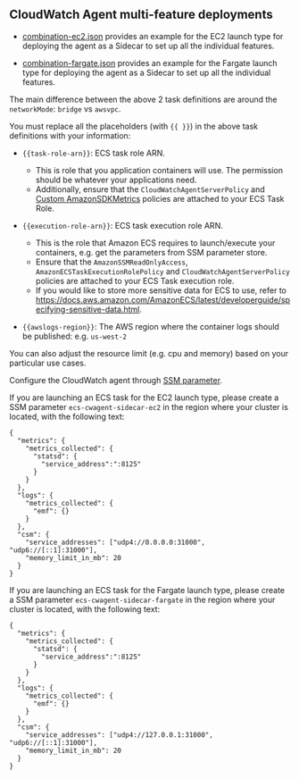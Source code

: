 ## CloudWatch Agent multi-feature deployments

* [combination-ec2.json](combination-ec2.json) provides an example for the EC2 launch type for deploying the agent as a Sidecar to set up all the individual features.

* [combination-fargate.json](combination-fargate.json) provides an example for the Fargate launch type for deploying the agent as a Sidecar to set up all the individual features.


The main difference between the above 2 task definitions are around the ```networkMode```: ```bridge``` vs ```awsvpc```.

You must replace all the placeholders (with ```{{ }}```) in the above task definitions with your information:
* ```{{task-role-arn}}```: ECS task role ARN.
  * This is role that you application containers will use. The permission should be whatever your applications need.
  * Additionally, ensure that the ```CloudWatchAgentServerPolicy``` and [Custom AmazonSDKMetrics](https://docs.aws.amazon.com/AmazonCloudWatch/latest/monitoring/Set-IAM-Permissions-For-SDK-Metrics.html) policies are attached to your ECS Task Role.
  
* ```{{execution-role-arn}}```: ECS task execution role ARN.
  * This is the role that Amazon ECS requires to launch/execute your containers, e.g. get the parameters from SSM parameter store.
  * Ensure that the ```AmazonSSMReadOnlyAccess```, ```AmazonECSTaskExecutionRolePolicy``` and ```CloudWatchAgentServerPolicy``` policies are attached to your ECS Task execution role.
  * If you would like to store more sensitive data for ECS to use, refer to https://docs.aws.amazon.com/AmazonECS/latest/developerguide/specifying-sensitive-data.html.    

* ```{{awslogs-region}}```: The AWS region where the container logs should be published: e.g. ```us-west-2```

You can also adjust the resource limit (e.g. cpu and memory) based on your particular use cases.

Configure the CloudWatch agent through [SSM parameter](https://docs.aws.amazon.com/systems-manager/latest/userguide/sysman-paramstore-su-create.html).

If you are launching an ECS task for the EC2 launch type, please create a SSM parameter ```ecs-cwagent-sidecar-ec2``` in the region where your cluster is located, with the following text:
```
{
  "metrics": {
    "metrics_collected": {
      "statsd": {
        "service_address":":8125"
      }
    }
  },
  "logs": {
    "metrics_collected": {
      "emf": {}
    }
  },
  "csm": {
    "service_addresses": ["udp4://0.0.0.0:31000", "udp6://[::1]:31000"],
    "memory_limit_in_mb": 20
  }
}
```

If you are launching an ECS task for the Fargate launch type, please create a SSM parameter ```ecs-cwagent-sidecar-fargate``` in the region where your cluster is located, with the following text:
```
{
  "metrics": {
    "metrics_collected": {
      "statsd": {
        "service_address":":8125"
      }
    }
  },
  "logs": {
    "metrics_collected": {
      "emf": {}
    }
  },
  "csm": {
    "service_addresses": ["udp4://127.0.0.1:31000", "udp6://[::1]:31000"],
    "memory_limit_in_mb": 20
  }
}
```
